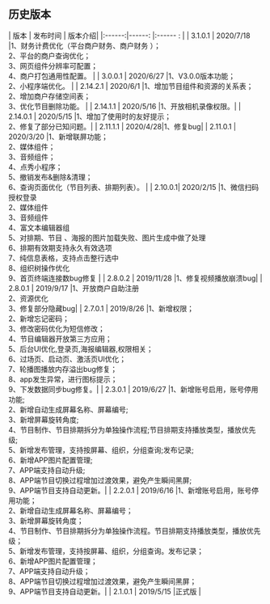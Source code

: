  ## 历史版本
| 版本 | 发布时间 | 版本介绍|
|:------:|------: |:------ : |
| 3.1.0.1 | 2020/7/18 |1、财务计费优化（平台商户财务、商户财务 ）；<br>2、平台的商户查询优化；<br>3、网页组件分辨率可配置；<br>4、商户打包通用性配置。 |
| 3.0.0.1 | 2020/6/27 |1、V3.0.0版本功能；<br>2、小程序端优化。 |
| 2.14.2.1  | 2020/6/1 |1、增加节目组件和资源的关系表；<br>2、增加商户存储空间表；<br>3、优化节目删除功能。 |
| 2.14.1.1   | 2020/5/16 |1、开放相机录像权限。|
| 2.14.0.1 | 2020/5/15 |1、增加了使用时的友好提示；<br>2、修复了部分已知问题。|
| 2.11.1.1   | 2020/4/28|1、修复bug|
| 2.11.0.1  | 2020/3/20 |1、新增联屏功能；<br>2、媒体组件；<br>3、音频组件；<br>4、点秀小程序；<br>5、撤销发布&删除&清理；<br>6、查询页面优化（节目列表、排期列表）。 |
| 2.10.0.1| 2020/2/15 |1、微信扫码授权登录<br>2、媒体组件<br>3、音频组件<br>4、富文本编辑器组<br>5、对排期、节目 、海报的图片加载失败、图片生成中做了处理<br>6、排期有效期支持永久有效选项<br>7、纯信息表格，支持点击整行选中<br>8、组织树操作优化<br>9、首页终端连接数bug修复 |
| 2.8.0.2  | 2019/11/28 |1、修复视频播放崩溃bug|
| 2.8.0.1  | 2019/9/17 |1、开放商户自助注册<br>2、资源优化<br>3、修复部分隐藏bug|
| 2.7.0.1 | 2019/8/26 |1、新增权限；<br>2、新增忘记密码；<br>3、修改密码优化为短信修改；<br>4、节目编辑器开放第三方应用；<br>5、后台UI优化,登录页,海报编辑器,权限相关；<br>6、过场页、启动页、激活页UI优化；<br>7、轮播图播放内存溢出bug修复；<br>8、app发生异常，进行图标提示；<br>9、下发数据同步bug修复。|
| 2.3.0.1 | 2019/6/27 |1、新增账号启用，账号停用功能;<br>2、新增自动生成屏幕名称、屏幕编号;<br>3、新增屏幕旋转角度;<br>4、节目制作、节目排期拆分为单独操作流程;节目排期支持播放类型，播放优先级;<br>5、新增发布管理，支持按屏幕、组织，分组查询;发布记录;<br>6、新增APP图片配置管理;<br>7、APP端支持自动升级;<br>8、APP端节目切换过程增加过渡效果，避免产生瞬间黑屏;<br>9、APP端节目支持自动更新。|
| 2.2.0.1 | 2019/6/16 |1、新增账号启用，账号停用功能；<br>2、新增自动生成屏幕名称、屏幕编号；<br>3、新增屏幕旋转角度；<br>4、节目制作、节目排期拆分为单独操作流程。节目排期支持播放类型，播放优先级；<br>5、新增发布管理，支持按屏幕、组织，分组查询。发布记录；<br>6、新增APP图片配置管理；<br>7、APP端支持自动升级；<br>8、APP端节目切换过程增加过渡效果，避免产生瞬间黑屏；<br>9、APP端节目支持自动更新。|
| 2.1.0.1 | 2019/5/15 |正式版 |
